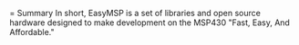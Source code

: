 = Summary
In short, EasyMSP is a set of libraries and open source hardware designed to make development on the MSP430 "Fast, Easy, And Affordable."
